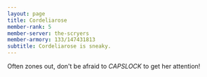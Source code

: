 ```yaml
---
layout: page
title: Cordeliarose
member-rank: 5
member-server: the-scryers
member-armory: 133/147431813
subtitle: Cordeliarose is sneaky.
---
```


Often zones out, don't be afraid to *CAPSLOCK* to get her attention!
